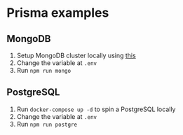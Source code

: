# Prisma examples

## MongoDB

1. Setup MongoDB cluster locally using [this](https://github.com/minhhungit/mongodb-cluster-docker-compose)
2. Change the variable at `.env`
3. Run `npm run mongo`

## PostgreSQL

1. Run `docker-compose up -d` to spin a PostgreSQL locally
2. Change the variable at `.env`
2. Run `npm run postgre`

